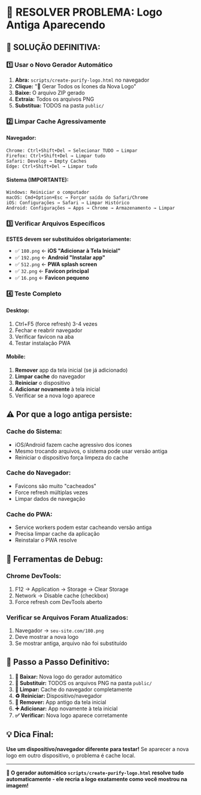 # 🚨 RESOLVER PROBLEMA: Logo Antiga Aparecendo

## 🎯 **SOLUÇÃO DEFINITIVA:**

### **1️⃣ Usar o Novo Gerador Automático**
1. **Abra:** `scripts/create-purify-logo.html` no navegador
2. **Clique:** "🚀 Gerar Todos os Ícones da Nova Logo"
3. **Baixe:** O arquivo ZIP gerado
4. **Extraia:** Todos os arquivos PNG
5. **Substitua:** TODOS na pasta `public/`

### **2️⃣ Limpar Cache Agressivamente**

#### **Navegador:**
```
Chrome: Ctrl+Shift+Del → Selecionar TUDO → Limpar
Firefox: Ctrl+Shift+Del → Limpar tudo
Safari: Develop → Empty Caches
Edge: Ctrl+Shift+Del → Limpar tudo
```

#### **Sistema (IMPORTANTE):**
```
Windows: Reiniciar o computador
macOS: Cmd+Option+Esc → Forçar saída do Safari/Chrome
iOS: Configurações → Safari → Limpar Histórico
Android: Configurações → Apps → Chrome → Armazenamento → Limpar
```

### **3️⃣ Verificar Arquivos Específicos**

**ESTES devem ser substituídos obrigatoriamente:**
- ✅ `180.png` ← **iOS "Adicionar à Tela Inicial"**
- ✅ `192.png` ← **Android "Instalar app"**
- ✅ `512.png` ← **PWA splash screen**
- ✅ `32.png` ← **Favicon principal**
- ✅ `16.png` ← **Favicon pequeno**

### **4️⃣ Teste Completo**

#### **Desktop:**
1. Ctrl+F5 (force refresh) 3-4 vezes
2. Fechar e reabrir navegador
3. Verificar favicon na aba
4. Testar instalação PWA

#### **Mobile:**
1. **Remover** app da tela inicial (se já adicionado)
2. **Limpar cache** do navegador
3. **Reiniciar** o dispositivo
4. **Adicionar novamente** à tela inicial
5. Verificar se a nova logo aparece

## ⚠️ **Por que a logo antiga persiste:**

### **Cache do Sistema:**
- iOS/Android fazem cache agressivo dos ícones
- Mesmo trocando arquivos, o sistema pode usar versão antiga
- Reiniciar o dispositivo força limpeza do cache

### **Cache do Navegador:**
- Favicons são muito "cacheados"
- Force refresh múltiplas vezes
- Limpar dados de navegação

### **Cache do PWA:**
- Service workers podem estar cacheando versão antiga
- Precisa limpar cache da aplicação
- Reinstalar o PWA resolve

## 🔧 **Ferramentas de Debug:**

### **Chrome DevTools:**
1. F12 → Application → Storage → Clear Storage
2. Network → Disable cache (checkbox)
3. Force refresh com DevTools aberto

### **Verificar se Arquivos Foram Atualizados:**
1. Navegador → `seu-site.com/180.png`
2. Deve mostrar a nova logo
3. Se mostrar antiga, arquivo não foi substituído

## 🚀 **Passo a Passo Definitivo:**

1. **📁 Baixar:** Nova logo do gerador automático
2. **🔄 Substituir:** TODOS os arquivos PNG na pasta `public/`
3. **🧹 Limpar:** Cache do navegador completamente
4. **♻️ Reiniciar:** Dispositivo/navegador
5. **📱 Remover:** App antigo da tela inicial
6. **➕ Adicionar:** App novamente à tela inicial
7. **✅ Verificar:** Nova logo aparece corretamente

## 💡 **Dica Final:**

**Use um dispositivo/navegador diferente para testar!** Se aparecer a nova logo em outro dispositivo, o problema é cache local.

---

**🎯 O gerador automático `scripts/create-purify-logo.html` resolve tudo automaticamente - ele recria a logo exatamente como você mostrou na imagem!**

